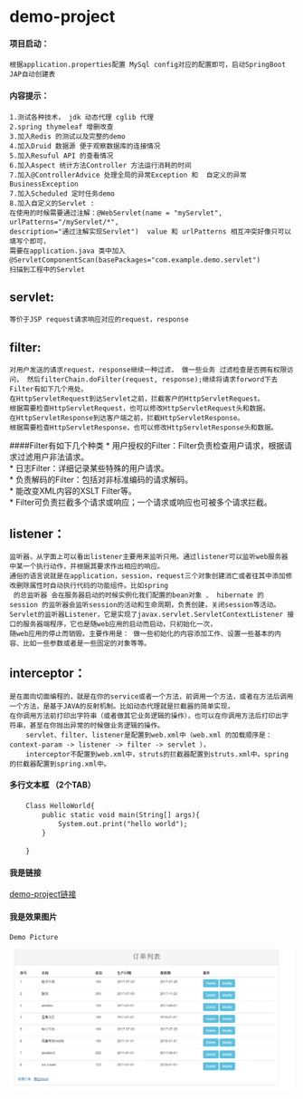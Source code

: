 demo-project
==============

#### 项目启动：
	根据application.properties配置 MySql config对应的配置即可，启动SpringBoot JAP自动创建表     

#### 内容提示：
	1.测试各种技术， jdk 动态代理 cglib 代理        
	2.spring thymeleaf 增删改查         
	3.加入Redis 的测试以及完整的demo  
	4.加入Druid 数据源 便于观察数据库的连接情况      
	5.加入Resuful API 的查看情况           
	6.加入Aspect 统计方法Controller 方法运行消耗的时间         
	7.加入@ControllerAdvice 处理全局的异常Exception 和  自定义的异常BusinessException       
	7.加入Scheduled 定时任务demo        
	8.加入自定义的Servlet :
	在使用的时候需要通过注解：@WebServlet(name = "myServlet", urlPatterns="/myServlet/*",  
	description="通过注解实现Servlet")  value 和 urlPatterns 相互冲突好像只可以填写个即可，  
	需要在application.java 类中加入@ServletComponentScan(basePackages="com.example.demo.servlet")   
	扫描到工程中的Servlet


servlet:     
------------------
	等价于JSP request请求响应对应的request，response

filter:     
------------------
	对用户发送的请求request，response继续一种过滤， 做一些业务 过滤检查是否拥有权限访问， 然后filterChain.doFilter(request, response);继续将请求forword下去        
	Filter有如下几个用处。       
	在HttpServletRequest到达Servlet之前，拦截客户的HttpServletRequest。      
	根据需要检查HttpServletRequest，也可以修改HttpServletRequest头和数据。     
	在HttpServletResponse到达客户端之前，拦截HttpServletResponse。       
	根据需要检查HttpServletResponse，也可以修改HttpServletResponse头和数据。      

####Filter有如下几个种类
	* 用户授权的Filter：Filter负责检查用户请求，根据请求过滤用户非法请求。        
	* 日志Filter：详细记录某些特殊的用户请求。      
	* 负责解码的Filter：包括对非标准编码的请求解码。     
	* 能改变XML内容的XSLT Filter等。      
	* Filter可负责拦截多个请求或响应；一个请求或响应也可被多个请求拦截。      

listener：           
--------------------
	监听器，从字面上可以看出listener主要用来监听只用。通过listener可以监听web服务器中某一个执行动作，并根据其要求作出相应的响应。                
	通俗的语言说就是在application，session，request三个对象创建消亡或者往其中添加修改删除属性时自动执行代码的功能组件。比如spring                
	 的总监听器 会在服务器启动的时候实例化我们配置的bean对象 、 hibernate 的 session 的监听器会监听session的活动和生命周期，负责创建，关闭session等活动。                
	Servlet的监听器Listener，它是实现了javax.servlet.ServletContextListener 接口的服务器端程序，它也是随web应用的启动而启动，只初始化一次，                
	随web应用的停止而销毁。主要作用是： 做一些初始化的内容添加工作、设置一些基本的内容、比如一些参数或者是一些固定的对象等等。                


interceptor：
--------------------
	是在面向切面编程的，就是在你的service或者一个方法，前调用一个方法，或者在方法后调用一个方法，是基于JAVA的反射机制。比如动态代理就是拦截器的简单实现，                
	在你调用方法前打印出字符串（或者做其它业务逻辑的操作），也可以在你调用方法后打印出字符串，甚至在你抛出异常的时候做业务逻辑的操作。                
	    servlet、filter、listener是配置到web.xml中（web.xml 的加载顺序是：context-param -> listener -> filter -> servlet ），                
	    interceptor不配置到web.xml中，struts的拦截器配置到struts.xml中。spring的拦截器配置到spring.xml中。                

#### 多行文本框 （2个TAB）
		Class HelloWorld{
			public static void main(String[] args){
				System.out.print("hello world");
			}
	
		}


#### 我是链接
[demo-project链接](https://github.com/ninuxGithub/demo-project)<br />



#### 我是效果图片
	Demo Picture
![image](https://github.com/ninuxGithub/demo-project/blob/master/demo.png)


